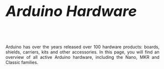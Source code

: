 <h5 style="font-size:5vw; text-align:left" > Arduino Hardware </h5>
<p style= "text-align:justify">
Arduino has over the years released over 100 hardware products: boards, shields, carriers, kits and other accessories. In this page, you will find an overview of all active Arduino hardware, including the Nano, MKR and Classic families.</p>
